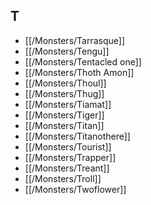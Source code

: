 ## T


- [[/Monsters/Tarrasque]]
- [[/Monsters/Tengu]]
- [[/Monsters/Tentacled one]]
- [[/Monsters/Thoth Amon]]
- [[/Monsters/Thoul]]
- [[/Monsters/Thug]]
- [[/Monsters/Tiamat]]
- [[/Monsters/Tiger]]
- [[/Monsters/Titan]]
- [[/Monsters/Titanothere]]
- [[/Monsters/Tourist]]
- [[/Monsters/Trapper]]
- [[/Monsters/Treant]]
- [[/Monsters/Troll]]
- [[/Monsters/Twoflower]]
